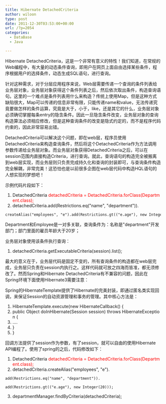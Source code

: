 ```yaml
---
title: Hibernate DetachedCriteria
author: wiloon
type: post
date: 2011-12-30T03:53:00+00:00
url: /?p=2054
categories:
  - DataBase
  - Java

---
```

Hibernate DetachedCriteria，这是一个非常有意义的特性！我们知道，在常规的Web编程中，有大量的动态条件查询，即用户在网页上面自由选择某些条件，程序根据用户的选择条件，动态生成SQL语句，进行查询。

针对这种需求，对于分层应用程序来说，Web层需要传递一个查询的条件列表给业务层对象，业务层对象获得这个条件列表之后，然后依次取出条件，构造查询语句。这里的一个难点是条件列表用什么来构造？传统上使用Map，但是这种方式缺陷很大，Map可以传递的信息非常有限，只能传递name和value，无法传递究竟要做怎样的条件运算，究竟是大于，小于，like，还是其它的什么，业务层对象必须确切掌握每条entry的隐含条件。因此一旦隐含条件改变，业务层对象的查询构造算法必须相应修改，但是这种查询条件的改变是隐式约定的，而不是程序代码约束的，因此非常容易出错。

DetachedCriteria可以解决这个问题，即在web层，程序员使用DetachedCriteria来构造查询条件，然后将这个DetachedCriteria作为方法调用参数传递给业务层对象。而业务层对象获得DetachedCriteria之后，可以在session范围内直接构造Criteria，进行查询。就此，查询语句的构造完全被搬离到web层实现，而业务层则只负责完成持久化和查询的封装即可，与查询条件构造完全解耦，非常完美！这恐怕也是以前很多企图在web层代码中构造HQL语句的人想实现的梦想吧！

示例代码片段如下：

  1. DetachedCriteria <span style="color: #ff0000;">detachedCriteria = DetachedCriteria.forClass(Department.class);
  2. detachedCriteria.add(Restrictions.eq("name", "department")).
  
    createAlias("employees", "e").add(Restrictions.gt(("e.age"), new Integer(20)));

Department和Employee是一对多关联，查询条件为：名称是"department"开发部门；部门里面的雇员年龄大于20岁；

业务层对象使用该条件执行查询：

  1. detachedCriteria.getExecutableCriteria(session).list();

最大的意义在于，业务层代码是固定不变的，所有查询条件的构造都在web层完成，业务层只负责在session内执行之。这样代码就可放之四海而皆准，都无须修改了。然而Spring和Hibernate DetachedCriteria有不兼容的问题，因此在Spring环境下面使用Hibernate3需要注意：

Spring的HibernateTemplate提供了Hibernate的完美封装，即通过匿名类实现回调，来保证Session的自动资源管理和事务的管理。其中核心方法是：

  1. HibernateTemplate.execute(new HibernateCallback() {
  2. public Object doInHibernate(Session session) throws HibernateException {
  3. ....
  4. }
  5. }

回调方法提供了session作为参数，有了session，就可以自由的使用Hibernate API编程了。使用了spring的之后，代码修改如下：

  1. DetachedCriteria <span style="color: #ff0000;">detachedCriteria = DetachedCriteria.forClass(Department.class);
  2. detachedCriteria.createAlias("employees", "e").
  
    add(Restrictions.eq("name", "department")).
  
    add(Restrictions.gt(("e.age"), new Integer(20)));
  3. departmentManager.findByCriteria(detachedCriteria);